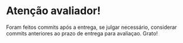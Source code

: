 # Atenção avaliador!

Foram feitos commits após a entrega, se julgar necessário, considerar commits anteriores ao prazo de entrega para avaliaçao. Grato!
